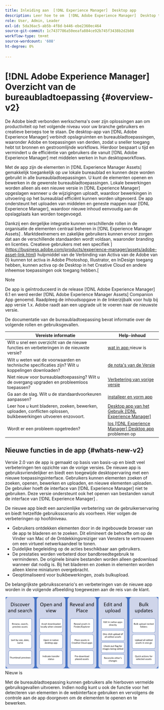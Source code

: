 ```yaml
---
title: Inleiding aan  [!DNL Experience Manager]  Desktop app
description: Leer hoe te om  [!DNL Adobe Experience Manager]  Desktop te gebruiken app om de werkschema's van het activabeheer voor creatieve gebruikers te optimaliseren wanneer het gebruiken van  [!DNL Adobe Experience Manager Assets]  direct van hun Desktop.
role: User, Admin, Leader
exl-id: 5da36ac5-ab5b-4f8d-b446-ebe2360ec464
source-git-commit: 1c7437786a50eeafa884ce92b745f3438b2d2b88
workflow-type: tm+mt
source-wordcount: '608'
ht-degree: 0%

---
```


# [!DNL Adobe Experience Manager] Overzicht van de bureaubladtoepassing {#overview-v2}

De Adobe biedt verbonden werkschema&#39;s over zijn oplossingen aan om productiviteit op het volgende niveau voor uw branche gebruikers en creatieve beroeps toe te staan. De desktop-app van [!DNL Adobe Experience Manager] verbindt opslagruimten en bureaubladtoepassingen, waaronder Adobe en toepassingen van derden, zodat u sneller toegang hebt tot bronnen en gestroomlijnde workflows. Hierdoor bespaart u tijd en vermindert u de efficiëntie van gebruikers die vanuit [!DNL Adobe Experience Manager] met middelen werken in hun desktopworkflows.

Met de app zijn de elementen in [!DNL Experience Manager Assets] gemakkelijk toegankelijk op uw lokale bureaublad en kunnen deze worden gebruikt in alle bureaubladtoepassingen. U kunt de elementen openen en bewerken in de gewenste bureaubladtoepassingen. Lokale bewerkingen worden alleen als een nieuwe versie in [!DNL Experience Manager] opgeslagen wanneer u de wijzigingen uploadt, waardoor bewerkingen in uitvoering op het bureaublad efficiënt kunnen worden uitgevoerd. De app ondersteunt het uploaden van middelen en geneste mappen naar [!DNL Experience Manager], waardoor nieuwe inhoud eenvoudig aan de opslagplaats kan worden toegevoegd.

Dankzij een dergelijke integratie kunnen verschillende rollen in de organisatie de elementen centraal beheren in [!DNL Experience Manager Assets] . Marktdeelnemers en zakelijke gebruikers kunnen ervoor zorgen dat aan de verschillende standaarden wordt voldaan, waaronder branding en licenties. Creatieve gebruikers met een specifiek ](https://business.adobe.com/products/experience-manager/assets/adobe-asset-link.html) hulpmiddel van de Verbinding van Activa van de Adobe van 0} kunnen tot activa in Adobe Photoshop, Illustrator, en InDesign toegang hebben, kunnen activa op de Desktop in het Creative Cloud en andere inheemse toepassingen ook toegang hebben.[

>[!NOTE]
>
>De app is geïntroduceerd in de release [!DNL Adobe Experience Manager] 6.1 en werd eerder [!DNL Adobe Experience Manager Assets] Companion App genoemd. Raadpleeg de inhoudsopgave in de linkerzijbalk voor hulp bij app versie 1.x. Adobe raadt aan een upgrade uit te voeren naar de nieuwste versie.

De documentatie van de bureaubladtoepassing bevat informatie over de volgende rollen en gebruiksgevallen.

| Vereiste informatie | Help-inhoud |
|--- |--- |
| Wilt u snel een overzicht van de nieuwe functies en verbeteringen in de nieuwste versie? | [ wat in app ](#whats-new-v2) nieuw is |
| Wilt u weten wat de voorwaarden en technische specificaties zijn? Wilt u koppelingen downloaden? | [ de nota&#39;s van de Versie ](release-notes.md) |
| Niet nieuw voor bureaubladtoepassing? Wilt u de overgang upgraden en probleemloos toepassen? | [ Verbetering van vorige versie ](install-upgrade.md#upgrade-from-previous-version) |
| Ga aan de slag. Wilt u de standaardvoorkeuren aanpassen? | [ installeer en vorm app ](install-upgrade.md) |
| Leer hoe u kunt bladeren, zoeken, bewerken, uploaden, conflicten oplossen, bulkbewerkingen uitvoeren enzovoort. | [ Desktop app van het Gebruik  [!DNL Experience Manager]  ](using.md) |
| Wordt er een probleem opgetreden? | [ los  [!DNL Experience Manager]  Desktop app ](troubleshoot.md) problemen op |

## Nieuwe functies in de app {#whats-new-v2}

Versie 2.0 van de app is gemaakt op basis van basis-up en biedt veel verbeteringen ten opzichte van de vorige versies. De nieuwe app is gebruiksvriendelijker en biedt een toegewijde desktopervaring met een nieuwe toepassingsinterface. Gebruikers kunnen elementen zoeken of zoeken, openen, bewerken en uploaden, en nieuwe elementen uploaden. De gebruiker hoeft de interface van [!DNL Experience Manager] niet te gebruiken. Deze versie ondersteunt ook het openen van bestanden vanuit de interface van [!DNL Experience Manager] .

De nieuwe app biedt een aanzienlijke verbetering van de gebruikerservaring en biedt hetzelfde gebruiksscenario als voorheen. Hier volgen de verbeteringen op hoofdniveau.

* Gebruikers ontdekken elementen door in de ingebouwde browser van de app te bladeren en te zoeken. Dit elimineert de behoefte om op de Vinder van Mac of de Ontdekkingsreiziger van Vensters te vertrouwen om een virtueel netwerkaandeel te tonen.
* Duidelijke begeleiding op de acties beschikbaar aan gebruikers.
* De prestaties worden verbeterd door bandbreedtegebruik te verminderen. De originele binaire bestanden worden alleen gedownload wanneer dat nodig is. Bij het bladeren en zoeken in elementen worden alleen kleine miniaturen overgebracht.
* Geoptimaliseerd voor bulkbewerkingen, zoals bulkupload.

De belangrijkste gebruiksscenario&#39;s en verbeteringen van de nieuwe app worden in de volgende afbeelding toegewezen aan de reis van de klant.

![ wat in [!DNL Experience Manager] Desktop app ](assets/aem_desktop_app_usecases_v2.png) Nieuw is

Met de bureaubladtoepassing kunnen gebruikers alle hierboven vermelde gebruiksgevallen uitvoeren. Indien nodig kunt u ook de functie voor het detecteren van elementen in de webinterface gebruiken en vervolgens de controle aan de app doorgeven om de elementen te openen en te bewerken.

